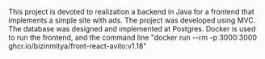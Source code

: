 This project is devoted to realization a backend in Java for a frontend that implements a simple site with ads.
The project was developed using MVC.
The database was designed and implemented at Postgres.
Docker is used to run the frontend, and the command line "docker run --rm -p 3000:3000 ghcr.io/bizinmitya/front-react-avito:v1.18"